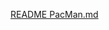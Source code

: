 
[README PacMan.md](https://github.com/karinas98/karinas98.github.io/files/10785010/README.PacMan.md)
